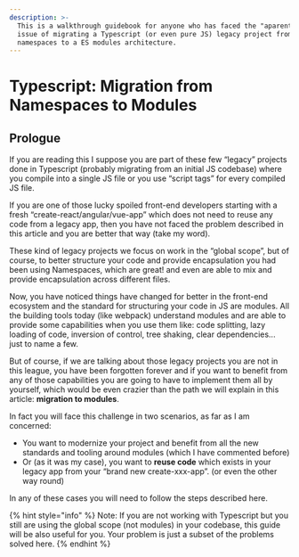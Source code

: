 ```yaml
---
description: >-
  This is a walkthrough guidebook for anyone who has faced the "aparently easy"
  issue of migrating a Typescript (or even pure JS) legacy project from
  namespaces to a ES modules architecture.
---
```


# Typescript: Migration from Namespaces to Modules

## Prologue

If you are reading this I suppose you are part of these few “legacy” projects done in Typescript \(probably migrating from an initial JS codebase\) where you compile into a single JS file or you use “script tags” for every compiled JS file.

If you are one of those lucky spoiled front-end developers starting with a fresh “create-react/angular/vue-app” which does not need to reuse any code from a legacy app, then you have not faced the problem described in this article and you are better that way \(take my word\).

These kind of legacy projects we focus on work in the “global scope”, but of course, to better structure your code and provide encapsulation you had been using Namespaces, which are great! and even are able to mix and provide encapsulation across different files.

Now, you have noticed things have changed for better in the front-end ecosystem and the standard for structuring your code in JS are modules. All the building tools today \(like webpack\) understand modules and are able to provide some capabilities when you use them like: code splitting, lazy loading of code, inversion of control, tree shaking, clear dependencies... just to name a few.

But of course, if we are talking about those legacy projects you are not in this league, you have been forgotten forever and if you want to benefit from any of those capabilities you are going to have to implement them all by yourself, which would be even crazier than the path we will explain in this article: **migration to modules**.

In fact you will face this challenge in two scenarios, as far as I am concerned:

* You want to modernize your project and benefit from all the new standards and tooling around modules \(which I have commented before\)
* Or \(as it was my case\), you want to **reuse code** which exists in your legacy app from your “brand new create-xxx-app”. \(or even the other way round\)

In any of these cases you will need to follow the steps described here.

{% hint style="info" %}
Note: If you are not working with Typescript but you still are using the global scope \(not modules\) in your codebase, this guide will be also useful for you. Your problem is just a subset of the problems solved here.
{% endhint %}



